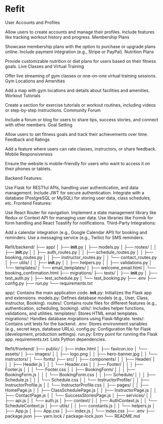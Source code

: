 # Refit

User Accounts and Profiles

Allow users to create accounts and manage their profiles.
Include features like tracking workout history and progress.
Membership Plans

Showcase membership plans with the option to purchase or upgrade plans online.
Include payment integration (e.g., Stripe or PayPal).
Nutrition Plans

Provide customizable nutrition or diet plans for users based on their fitness goals.
Live Classes and Virtual Training

Offer live streaming of gym classes or one-on-one virtual training sessions.
Gym Locations and Amenities

Add a map with gym locations and details about facilities and amenities.
Workout Tutorials

Create a section for exercise tutorials or workout routines, including videos or step-by-step instructions.
Community Forum

Include a forum or blog for users to share tips, success stories, and connect with other members.
Goal Setting

Allow users to set fitness goals and track their achievements over time.
Feedback and Ratings

Add a feature where users can rate classes, instructors, or share feedback.
Mobile Responsiveness

Ensure the website is mobile-friendly for users who want to access it on their phones or tablets.

Backend Features:

Use Flask for RESTful APIs, handling user authentication, and data management.
Include JWT for secure authentication.
Integrate with a database (PostgreSQL or MySQL) for storing user data, class schedules, etc.
Frontend Features:

Use React Router for navigation.
Implement a state management library like Redux or Context API for managing user data.
Use libraries like Formik for form handling and React Toastify for notifications.
Third-Party Integrations:

Add a calendar integration (e.g., Google Calendar API) for booking and reminders.
Use a messaging service (e.g., Twilio) for SMS reminders.


Refit/backend/
├── app/
│   ├── __init__.py
│   ├── models.py
│   ├── routes/
│   │   ├── __init__.py
│   │   ├── auth_routes.py
│   │   ├── schedule_routes.py
│   │   ├── booking_routes.py
│   │   ├── instructor_routes.py
│   │   └── contact_routes.py
│   ├── utils/
│   │   ├── __init__.py
│   │   ├── helpers.py
│   │   ├── validations.py
│   └── templates/
│       └── email_templates/
│           ├── welcome_email.html
│           └── booking_confirmation.html
├── migrations/
├── tests/
│   ├── __init__.py
│   ├── test_auth.py
│   ├── test_schedule.py
│   └── test_booking.py
├── .env
├── config.py
├── run.py
└── requirements.txt

app/: Contains the main application code.
__init__.py: Initializes the Flask app and extensions.
models.py: Defines database models (e.g., User, Class, Instructor, Booking).
routes/: Contains route files for different features (e.g., authentication, scheduling, booking).
utils/: Includes helper functions, validations, and utilities.
templates/: Stores HTML email templates.
migrations/: Handles database migrations using Flask-Migrate.
tests/: Contains unit tests for the backend.
.env: Stores environment variables (e.g., secret keys, database URLs).
config.py: Configuration file for Flask (development, production settings).
run.py: Entry point for running the Flask app.
requirements.txt: Lists Python dependencies.

Refit/frontend/
├── public/
│   ├── index.html
│   ├── favicon.ico
│   └── assets/
│       ├── images/
│       │   ├── logo.png
│       │   ├── hero-banner.jpg
│       │   └── instructors/
│       └── fonts/
├── src/
│   ├── components/
│   │   ├── Header/
│   │   │   ├── Header.js
│   │   │   └── Header.css
│   │   ├── Footer/
│   │   │   ├── Footer.js
│   │   │   └── Footer.css
│   │   ├── BookingForm/
│   │   │   ├── BookingForm.js
│   │   │   └── BookingForm.css
│   │   ├── Schedule/
│   │   │   ├── Schedule.js
│   │   │   └── Schedule.css
│   │   └── InstructorProfile/
│   │       ├── InstructorProfile.js
│   │       └── InstructorProfile.css
│   ├── pages/
│   │   ├── HomePage.js
│   │   ├── ClassSchedulePage.js
│   │   ├── InstructorPage.js
│   │   ├── ContactPage.js
│   │   └── SuccessStoriesPage.js
│   ├── services/
│   │   ├── api.js
│   │   └── auth.js
│   ├── context/
│   │   ├── AuthContext.js
│   │   └── ScheduleContext.js
│   ├── utils/
│   │   ├── constants.js
│   │   └── helpers.js
│   ├── App.js
│   ├── App.css
│   ├── index.js
│   └── index.css
├── .env
├── package.json
├── yarn.lock / package-lock.json
└── README.md

